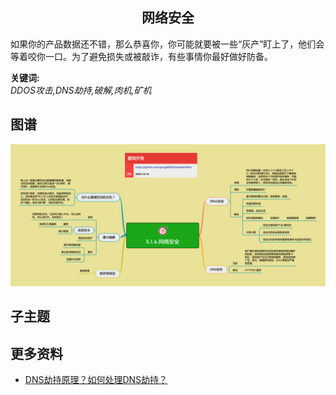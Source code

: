 <h2 align="center">网络安全</h2>
<p>
如果你的产品数据还不错，那么恭喜你，你可能就要被一些“灰产”盯上了，他们会等着咬你一口。为了避免损失或被敲诈，有些事情你最好做好防备。
</p>

**关键词:**<br/>
*DDOS攻击,DNS劫持,破解,肉机,矿机*

## 图谱
![图片加载中...](../exports/5.1.6.网络安全.png?raw=true)

## 子主题

## 更多资料
* [DNS劫持原理？如何处理DNS劫持？](https://dun.163.com/news/p/18043a7b41f047ab8dc06ea3bdff6e9b)
